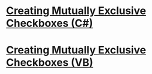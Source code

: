 # [Creating Mutually Exclusive Checkboxes (C#)](creating-mutually-exclusive-checkboxes-cs.md)
# [Creating Mutually Exclusive Checkboxes (VB)](creating-mutually-exclusive-checkboxes-vb.md)
